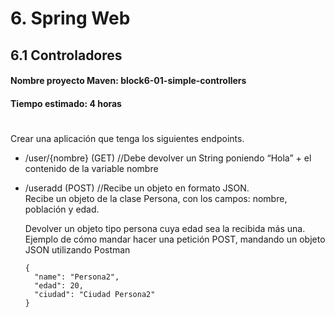 # 6. Spring Web

## 6.1 Controladores


#### **Nombre proyecto Maven:** block6-01-simple-controllers
#### **Tiempo estimado:** 4 horas

#

Crear una aplicación que tenga los siguientes endpoints.
- /user/{nombre} (GET) //Debe devolver un String poniendo “Hola” + el contenido de la variable nombre
- /useradd (POST) //Recibe un objeto en formato JSON.<br>
Recibe un objeto de la clase Persona, con los campos: nombre, población y edad.

  Devolver un objeto tipo persona cuya edad sea la recibida más una.<br>
  Ejemplo de cómo mandar hacer una petición POST, mandando un objeto JSON utilizando Postman
  
      {
        "name": "Persona2",
        "edad": 20,
        "ciudad": "Ciudad Persona2"
      }
